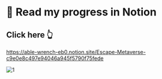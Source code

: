 # 🚀 Read my progress in Notion
## Click here 👆
https://able-wrench-eb0.notion.site/Escape-Metaverse-c9e0e8c497e94046a945f5790f75fede


![1](https://user-images.githubusercontent.com/101281380/159196833-0e91b1f8-08c1-44d3-a7ea-9c4381c2a85e.png)

